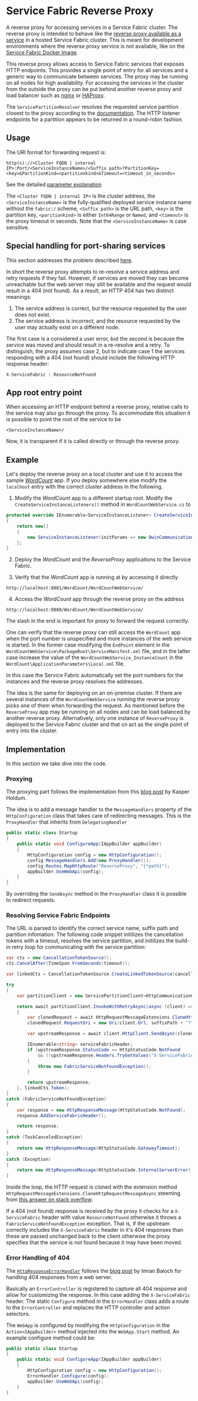 # Service Fabric Reverse Proxy
A reverse proxy for accessing services in a Service Fabric cluster. The reverse proxy is intended to behave like the [reverse proxy available as a service](https://azure.microsoft.com/en-us/documentation/articles/service-fabric-reverseproxy/) in a hosted Service Fabric cluster. This is meant for development environments where the reverse proxy service is not available, like on the [Service Fabric Docker Image](https://hub.docker.com/_/microsoft-service-fabric-onebox).  

This reverse proxy allows access to Service Fabric services that exposes HTTP endpoints. This provides a single point of entry for all services and a generic way to communicate between services. The proxy may be running on all nodes for high availability. For accessing the services in the cluster from the outside the proxy can be put behind another reverse proxy and load balancer such as [nginx](https://nginx.org/) or [HAProxy](http://www.haproxy.org/).

The `ServicePartitionResolver` resolves the requested service partition closest to the proxy according to the [documentation](https://msdn.microsoft.com/en-us/library/mt124034.aspx). The HTTP listener endpoints for a partition appears to be returned in a round-robin fashion.

## Usage
The URI format for forwarding request is:
```
http(s)://<Cluster FQDN | internal IP>:Port/<ServiceInstanceName>/<Suffix path>?PartitionKey=<key>&PartitionKind=<partitionkind>&Timeout=<timeout_in_seconds>
```
See the detailed [parameter explanation](https://azure.microsoft.com/en-us/documentation/articles/service-fabric-reverseproxy/#uri-format-for-addressing-services-via-the-reverse-proxy) 

The `<Cluster FQDN | internal IP>` is the cluster address, the  `<ServiceInstanceName>` is the  fully-qualified deployed service instance name without the `fabric:/` scheme, `<Suffix path>` is the URL path, `<key>`  is the partition key, `<paritionkind>` is either `Int64Range` or `Named`, and `<timeout>` is the proxy timeout in seconds. Note that the `<ServiceInstanceName>` is case sensitive.

## Special handling for port-sharing services
This section addresses the problem described [here](https://azure.microsoft.com/en-us/documentation/articles/service-fabric-reverseproxy/#special-handling-for-port-sharing-services).

In short the reverse proxy attempts to re-resolve a service address and retry requests if they fail. However, if services are moved they can become unreachable but the web server may still be available and the request would result in a 404 (not found). As a result, an HTTP 404 has two distinct meanings:

1. The service address is correct, but the resource requested by the user does not exist.
2. The service address is incorrect, and the resource requested by the user may actually exist on a different node.

The first case is a considered a user error, but the second is because the service was moved and should result in a re-resolve and a retry. To distinguish, the proxy assumes case 2, but to indicate case 1 the services responding with a 404 (not found) should include the following HTTP response header:

```
X-ServiceFabric : ResourceNotFound
```

## App root entry point
When accessing an HTTP endpoint behind a reverse proxy, relative calls to the service may also go through the proxy. To accommodate this situation it is possible to point the root of the service to be
```
<ServiceInstanceName>/
```  
Now, it is transparent if it is called directly or through the reverse proxy. 

## Example
Let's deploy the reverse proxy on a local cluster and use it to access the sample [*WordCount*](https://github.com/Azure-Samples/service-fabric-dotnet-getting-started/tree/master/Services/WordCount) app. If you deploy somewhere else modify the `localhost` entry with the correct cluster address in the following.

1. Modify the *WordCount* app to a different startup root. Modify the `CreateServiceInstanceListeners()` method in `WordCountWebService.cs` to
```csharp
protected override IEnumerable<ServiceInstanceListener> CreateServiceInstanceListeners()
{
    return new[]
    {
        new ServiceInstanceListener(initParams => new OwinCommunicationListener("WordCount/WordCountWebService", new Startup(), initParams))            
    };
}
```

2. Deploy the *WordCount* and the *ReverseProxy* applications to the Service Fabric.

3. Verify that the *WordCount* app is running at by accessing it directly
```
http://localhost:8081/WordCount/WordCountWebService/
```

4. Access the *WordCount* app through the reverse proxy on the address
```
http://localhost:8080/WordCount/WordCountWebService/
```
The slash in the end is important for proxy to forward the request correctly.

One can verify that the reverse proxy can still access the `WordCount` app when the port number is unspecified and more instances of the web service is started. In the former case modifying the `EndPoint` element in the `WordCountWebService\PackageRoot\ServiceManifest.xml` file, and in the latter case increase the value of the `WordCountWebService_InstanceCount` in the `WordCount\ApplicationParameters\Local.xml` file.

In this case the Service Fabric automatically set the port numbers for the instances and the reverse proxy resolves the addresses.

The idea is the same for deploying on an on-premise cluster. If there are several instances of the `WordCountWebService` running the reverse proxy picks one of them when forwarding the request. As mentioned before the `ReverseProxy` app may be running on all nodes and can be load balanced by another reverse proxy. Alternatively, only one instance of `ReverseProxy` is deployed to the Service Fabric cluster and that cn act as the single point of entry into the cluster.

## Implementation
In this section we take dive into the code.

### Proxying
The proxying part follows the implementation from this [blog post](http://kasperholdum.dk/2016/03/reverse-proxy-in-asp-net-web-api/) by Kasper Holdum.

The idea is to add a message handler to the `MessageHandlers` property of the `HttpConfiguration` class that takes care of redirecting messages. This is the `ProxyHandler` that inherits from `DelegatingHandler`
```csharp
public static class Startup
{
    public static void ConfigureApp(IAppBuilder appBuilder)
    {
        HttpConfiguration config = new HttpConfiguration();
        config.MessageHandlers.Add(new ProxyHandler());
        config.Routes.MapHttpRoute("ReverseProxy", "{*path}");
        appBuilder.UseWebApi(config);
    }
}
```
By overriding the `SendAsync` method in the `ProxyHandler` class it is possible to redirect requests.  

### Resolving Service Fabric Endpoints
The URL is parsed to identify the correct service name, suffix path and partition infomation. The following code snippet initilizes the cancellation tokens with a timeout, resolves the service partition, and initilizes the build-in retry loop for communicating with the service partition:
```csharp
var cts = new CancellationTokenSource();
cts.CancelAfter(TimeSpan.FromSeconds(timeout));

var linkedCts = CancellationTokenSource.CreateLinkedTokenSource(cancellationToken, cts.Token);

try
{
    var partitionClient = new ServicePartitionClient<HttpCommunicationClient>(communicationFactory, new Uri(servicePath), servicePartitionKey);

    return await partitionClient.InvokeWithRetryAsync(async (client) =>
    {
        var clonedRequest = await HttpRequestMessageExtensions.CloneHttpRequestMessageAsync(request);
        clonedRequest.RequestUri = new Uri(client.Url, suffixPath + "?" + query);

        var upstreamResponse = await client.HttpClient.SendAsync(clonedRequest, HttpCompletionOption.ResponseHeadersRead, linkedCts.Token);

        IEnumerable<string> serviceFabricHeader;
        if (upstreamResponse.StatusCode == HttpStatusCode.NotFound
            && (!upstreamResponse.Headers.TryGetValues("X-ServiceFabric", out serviceFabricHeader) || !serviceFabricHeader.Contains("ResourceNotFound")))
        {
            throw new FabricServiceNotFoundException();
        }

        return upstreamResponse;
    }, linkedCts.Token);
}
catch (FabricServiceNotFoundException)
{
    var response = new HttpResponseMessage(HttpStatusCode.NotFound);
    response.AddServiceFabricHeader();

    return response;
}
catch (TaskCanceledException)
{
    return new HttpResponseMessage(HttpStatusCode.GatewayTimeout);
}
catch (Exception)
{
    return new HttpResponseMessage(HttpStatusCode.InternalServerError);
}
```  

Inside the loop, the HTTP request is cloned with the extension method `HttpRequestMessageExtensions.CloneHttpRequestMessageAsync` steeming from [this answer on stack overflow](http://stackoverflow.com/a/34049029/71515).

If a 404 (not found) response is received by the proxy it checks for a `X-ServiceFabric` header with value `ResourceNotFound` otherwise it throws a `FabricServiceNotFoundException` exception. That is, if the upstream correctly includes the `X-ServiceFabric` header in it's 404 responses than these are passed unchanged back to the client otherwise the proxy specifies that the service is not found because it may have been moved. 

### Error Handling of 404
The [`HttpResponseErrorHandler`](https://github.com/spoorendonk/service-fabric-reverse-proxy/tree/master/HttpResponseErrorHandler) follows the [blog post](http://weblogs.asp.net/imranbaloch/handling-http-404-error-in-asp-net-web-api) by Imran Baloch for handling 404 responses from a web server.

Basically an `ErrorController` is registered to capture all 404 response and allow for customizing the response. In this case adding the `X-ServiceFabric` header.
The static `Configure` method in the `ErrorHandler` class adds a route to the `ErrorController` and replaces the HTTP controller and action selectors.

The `WebApp` is configured by modifying the `HttpConfiguration` in the `Action<IAppBuilder>` method injected into the `WebApp.Start` method. An example configure method could be:
```csharp
public static class Startup
{
    public static void ConfigureApp(IAppBuilder appBuilder)
    {
        HttpConfiguration config = new HttpConfiguration();
        ErrorHandler.Configure(config);
        appBuilder.UseWebApi(config);
    }
}
```




 
